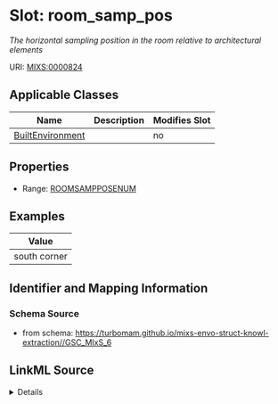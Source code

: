 # Slot: room_samp_pos


_The horizontal sampling position in the room relative to architectural elements_



URI: [MIXS:0000824](https://w3id.org/mixs/0000824)



<!-- no inheritance hierarchy -->




## Applicable Classes

| Name | Description | Modifies Slot |
| --- | --- | --- |
[BuiltEnvironment](BuiltEnvironment.md) |  |  no  |







## Properties

* Range: [ROOMSAMPPOSENUM](ROOMSAMPPOSENUM.md)






## Examples

| Value |
| --- |
| south corner |

## Identifier and Mapping Information







### Schema Source


* from schema: https://turbomam.github.io/mixs-envo-struct-knowl-extraction//GSC_MIxS_6




## LinkML Source

<details>
```yaml
name: room_samp_pos
description: The horizontal sampling position in the room relative to architectural
  elements
title: room sampling position
notes:
- room
examples:
- value: south corner
from_schema: https://turbomam.github.io/mixs-envo-struct-knowl-extraction//GSC_MIxS_6
rank: 1000
slot_uri: MIXS:0000824
multivalued: false
alias: room_samp_pos
domain_of:
- BuiltEnvironment
range: ROOM_SAMP_POS_ENUM
required: false
recommended: false

```
</details>